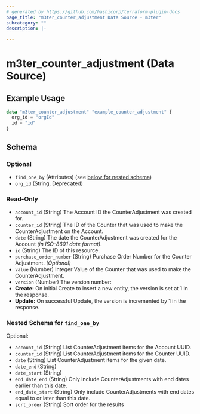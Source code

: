 ```yaml
---
# generated by https://github.com/hashicorp/terraform-plugin-docs
page_title: "m3ter_counter_adjustment Data Source - m3ter"
subcategory: ""
description: |-
  
---
```


# m3ter_counter_adjustment (Data Source)



## Example Usage

```terraform
data "m3ter_counter_adjustment" "example_counter_adjustment" {
  org_id = "orgId"
  id = "id"
}
```

<!-- schema generated by tfplugindocs -->
## Schema

### Optional

- `find_one_by` (Attributes) (see [below for nested schema](#nestedatt--find_one_by))
- `org_id` (String, Deprecated)

### Read-Only

- `account_id` (String) The Account ID the CounterAdjustment was created for.
- `counter_id` (String) The ID of the Counter that was used to make the CounterAdjustment on the Account.
- `date` (String) The date the CounterAdjustment was created for the Account *(in ISO-8601 date format)*.
- `id` (String) The ID of this resource.
- `purchase_order_number` (String) Purchase Order Number for the Counter Adjustment. *(Optional)*
- `value` (Number) Integer Value of the Counter that was used to make the CounterAdjustment.
- `version` (Number) The version number:
- **Create:** On initial Create to insert a new entity, the version is set at 1 in the response.
- **Update:** On successful Update, the version is incremented by 1 in the response.

<a id="nestedatt--find_one_by"></a>
### Nested Schema for `find_one_by`

Optional:

- `account_id` (String) List CounterAdjustment items for the Account UUID.
- `counter_id` (String) List CounterAdjustment items for the Counter UUID.
- `date` (String) List CounterAdjustment items for the given date.
- `date_end` (String)
- `date_start` (String)
- `end_date_end` (String) Only include CounterAdjustments with end dates earlier than this date.
- `end_date_start` (String) Only include CounterAdjustments with end dates equal to or later than this date.
- `sort_order` (String) Sort order for the results
